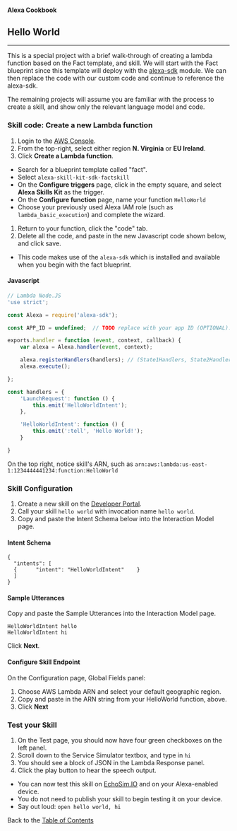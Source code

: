 #### Alexa Cookbook
## Hello World
<hr />

This is a special project with a brief walk-through of creating a lambda function based on the Fact template, and skill.
We will start with the Fact blueprint since this template will deploy with the [alexa-sdk](https://www.npmjs.com/package/alexa-sdk) module.  We can then replace the code with our custom code and continue to reference the alexa-sdk.

The remaining projects will assume you are familiar with the process to create a skill,
 and show only the relevant language model and code.

### Skill code: Create a new Lambda function
1. Login to the [AWS Console](https://console.aws.amazon.com/lambda/home).
1. From the top-right, select either region **N. Virginia** or **EU Ireland**.
1. Click **Create a Lambda function**.
 + Search for a blueprint template called "fact".
 + Select ```alexa-skill-kit-sdk-factskill```
 + On the **Configure triggers** page, click in the empty square, and select **Alexa Skills Kit** as the trigger.
 + On the **Configure function** page, name your function ```HelloWorld```
 + Choose your previously used Alexa IAM role (such as ```lambda_basic_execution```) and complete the wizard.
1. Return to your function, click the "code" tab.
1. Delete all the code, and paste in the new Javascript code shown below, and click save.
 + This code makes use of the ```alexa-sdk``` which is installed and available when you begin with the fact blueprint.


#### Javascript

``` javascript
// Lambda Node.JS
'use strict';

const Alexa = require('alexa-sdk');

const APP_ID = undefined;  // TODO replace with your app ID (OPTIONAL).

exports.handler = function (event, context, callback) {
    var alexa = Alexa.handler(event, context);

    alexa.registerHandlers(handlers); // (State1Handlers, State2Handlers);
    alexa.execute();

};

const handlers = {
    'LaunchRequest': function () {
        this.emit('HelloWorldIntent');
    },

    'HelloWorldIntent': function () {
        this.emit(':tell', 'Hello World!');
    }

}
```
On the top right, notice skill's ARN, such as ```arn:aws:lambda:us-east-1:1234444441234:function:HelloWorld```

### Skill Configuration

1. Create a new skill on the [Developer Portal](https://developer.amazon.com/edw/home.html#/skills/list).
1. Call your skill ```hello world``` with invocation name ```hello world```.
1. Copy and paste the Intent Schema below into the Interaction Model page.


#### Intent Schema

```
{
  "intents": [
  {      "intent": "HelloWorldIntent"    }
  ]
}
```


#### Sample Utterances
Copy and paste the Sample Utterances into the Interaction Model page.
```
HelloWorldIntent hello
HelloWorldIntent hi
```
Click **Next**.

#### Configure Skill Endpoint
On the Configuration page, Global Fields panel:
1. Choose AWS Lambda ARN and select your default geographic region.
1. Copy and paste in the ARN string from your HelloWorld function, above.
1. Click **Next**

### Test your Skill
1. On the Test page, you should now have four green checkboxes on the left panel.
1. Scroll down to the Service Simulator textbox, and type in ```hi```
1. You should see a block of JSON in the Lambda Response panel.
1. Click the play button to hear the speech output.

 + You can now test this skill on [EchoSim.IO](https://echosim.io) and on your Alexa-enabled device.
 + You do not need to publish your skill to begin testing it on your device.
 + Say out loud: ```open hello world, hi```



Back to the [Table of Contents](../README.md)
